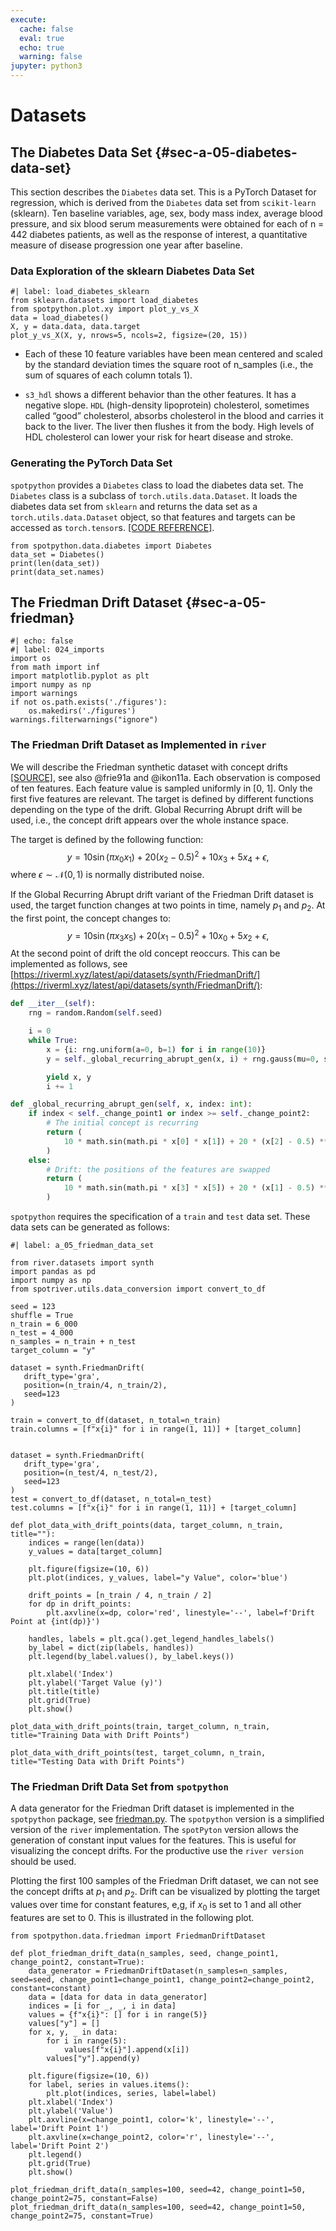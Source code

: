 ```yaml
---
execute:
  cache: false
  eval: true
  echo: true
  warning: false
jupyter: python3
---
```


# Datasets

##  The Diabetes Data Set {#sec-a-05-diabetes-data-set}

This section describes the `Diabetes` data set. This is a PyTorch Dataset for regression, which is derived from the `Diabetes` data set from `scikit-learn` (sklearn).
Ten baseline variables, age, sex, body mass index, average blood pressure, and six blood serum measurements were obtained for each of n = 442 diabetes patients,  as well as the response of interest, a quantitative measure of disease progression one year after baseline.

### Data Exploration of the sklearn Diabetes Data Set

```{python}
#| label: load_diabetes_sklearn
from sklearn.datasets import load_diabetes
from spotpython.plot.xy import plot_y_vs_X
data = load_diabetes()
X, y = data.data, data.target
plot_y_vs_X(X, y, nrows=5, ncols=2, figsize=(20, 15))
```

* Each of these 10 feature variables have been mean centered and scaled by the standard deviation times the square root of n_samples (i.e., the sum of squares of each column totals 1).

* `s3_hdl` shows a different behavior than the other features. It has a negative slope. `HDL` (high-density lipoprotein) cholesterol, sometimes called “good” cholesterol, absorbs cholesterol in the blood and carries it back to the liver. The liver then flushes it from the body. High levels of HDL cholesterol can lower your risk for heart disease and stroke.

### Generating the PyTorch Data Set

`spotpython` provides a `Diabetes` class to load the diabetes data set. The `Diabetes` class is a subclass of `torch.utils.data.Dataset`. It loads the diabetes data set from `sklearn` and returns the data set as a `torch.utils.data.Dataset` object, so that features and targets can be accessed as `torch.tensor`s. [[CODE REFERENCE]](https://sequential-parameter-optimization.github.io/spotPython/reference/spotpython/data/diabetes/).


```{python}
from spotpython.data.diabetes import Diabetes
data_set = Diabetes()
print(len(data_set))
print(data_set.names)
```


## The Friedman Drift Dataset {#sec-a-05-friedman}

```{python}
#| echo: false
#| label: 024_imports
import os
from math import inf
import matplotlib.pyplot as plt
import numpy as np
import warnings
if not os.path.exists('./figures'):
    os.makedirs('./figures')
warnings.filterwarnings("ignore")
```

### The Friedman Drift Dataset as Implemented in `river`

We will describe the Friedman synthetic dataset with concept drifts [[SOURCE]](https://riverml.xyz/0.18.0/api/datasets/synth/FriedmanDrift/), see also @frie91a and @ikon11a.
Each observation is composed of ten features. Each feature value is sampled uniformly in [0, 1]. Only the first five features are relevant. The target is defined by different functions depending on the type of the drift. Global Recurring Abrupt drift will be used, i.e., the concept drift appears over the whole instance space.

The target is defined by the following function:
$$
y = 10 \sin(\pi x_0 x_1) + 20 (x_2 - 0.5)^2 + 10 x_3 + 5 x_4 + \epsilon,
$$
where $\epsilon \sim \mathcal{N}(0, 1)$ is normally distributed noise.

If the Global Recurring Abrupt drift variant of the Friedman Drift dataset is used, the target function changes at two points in time, namely $p_1$ and $p_2$.
At the first point, the concept changes to:
$$
y = 10 \sin(\pi x_3 x_5) + 20 (x_1 - 0.5)^2 + 10 x_0 + 5 x_2 + \epsilon,
$$
At the second point of drift the old concept reoccurs.
This can be implemented as follows, see [https://riverml.xyz/latest/api/datasets/synth/FriedmanDrift/](https://riverml.xyz/latest/api/datasets/synth/FriedmanDrift/):

```python
def __iter__(self):
    rng = random.Random(self.seed)

    i = 0
    while True:
        x = {i: rng.uniform(a=0, b=1) for i in range(10)}
        y = self._global_recurring_abrupt_gen(x, i) + rng.gauss(mu=0, sigma=1)

        yield x, y
        i += 1
```


```python
def _global_recurring_abrupt_gen(self, x, index: int):
    if index < self._change_point1 or index >= self._change_point2:
        # The initial concept is recurring
        return (
            10 * math.sin(math.pi * x[0] * x[1]) + 20 * (x[2] - 0.5) ** 2 + 10 * x[3] + 5 * x[4]
        )
    else:
        # Drift: the positions of the features are swapped
        return (
            10 * math.sin(math.pi * x[3] * x[5]) + 20 * (x[1] - 0.5) ** 2 + 10 * x[0] + 5 * x[2]
        )
```

`spotpython` requires the specification of a `train` and `test` data set. These data sets can be generated as follows:

```{python}
#| label: a_05_friedman_data_set

from river.datasets import synth
import pandas as pd
import numpy as np
from spotriver.utils.data_conversion import convert_to_df

seed = 123
shuffle = True
n_train = 6_000
n_test = 4_000
n_samples = n_train + n_test
target_column = "y"

dataset = synth.FriedmanDrift(
   drift_type='gra',
   position=(n_train/4, n_train/2),
   seed=123
)

train = convert_to_df(dataset, n_total=n_train)
train.columns = [f"x{i}" for i in range(1, 11)] + [target_column]


dataset = synth.FriedmanDrift(
   drift_type='gra',
   position=(n_test/4, n_test/2),
   seed=123
)
test = convert_to_df(dataset, n_total=n_test)
test.columns = [f"x{i}" for i in range(1, 11)] + [target_column]
```

```{python}
def plot_data_with_drift_points(data, target_column, n_train, title=""):
    indices = range(len(data))
    y_values = data[target_column]

    plt.figure(figsize=(10, 6))
    plt.plot(indices, y_values, label="y Value", color='blue')

    drift_points = [n_train / 4, n_train / 2]
    for dp in drift_points:
        plt.axvline(x=dp, color='red', linestyle='--', label=f'Drift Point at {int(dp)}')

    handles, labels = plt.gca().get_legend_handles_labels()
    by_label = dict(zip(labels, handles))
    plt.legend(by_label.values(), by_label.keys())

    plt.xlabel('Index')
    plt.ylabel('Target Value (y)')
    plt.title(title)
    plt.grid(True)
    plt.show()
```

```{python}
plot_data_with_drift_points(train, target_column, n_train, title="Training Data with Drift Points")
```

```{python}
plot_data_with_drift_points(test, target_column, n_train, title="Testing Data with Drift Points")
```

### The Friedman Drift Data Set from `spotpython`

A data generator for the Friedman Drift dataset is implemented in the `spotpython` package, see [friedman.py](https://sequential-parameter-optimization.github.io/spotpython/reference/spotpython/data/friedman/). The `spotpython` version is a simplified version of the `river` implementation. The `spotPyton` version allows the generation of constant input values for the features. This is useful for visualizing the concept drifts. For the productive use the `river version` should be used.

Plotting the first 100 samples of the Friedman Drift dataset, we can not see the concept drifts at $p_1$ and $p_2$.
Drift can be visualized by plotting the target values over time for constant features, e,g, if $x_0$ is set to $1$ and all other features are set to $0$. This is illustrated in the following plot.

```{python}
from spotpython.data.friedman import FriedmanDriftDataset

def plot_friedman_drift_data(n_samples, seed, change_point1, change_point2, constant=True):
    data_generator = FriedmanDriftDataset(n_samples=n_samples, seed=seed, change_point1=change_point1, change_point2=change_point2, constant=constant)
    data = [data for data in data_generator]
    indices = [i for _, _, i in data]
    values = {f"x{i}": [] for i in range(5)}
    values["y"] = []
    for x, y, _ in data:
        for i in range(5):
            values[f"x{i}"].append(x[i])
        values["y"].append(y)

    plt.figure(figsize=(10, 6))
    for label, series in values.items():
        plt.plot(indices, series, label=label)
    plt.xlabel('Index')
    plt.ylabel('Value')
    plt.axvline(x=change_point1, color='k', linestyle='--', label='Drift Point 1')
    plt.axvline(x=change_point2, color='r', linestyle='--', label='Drift Point 2')
    plt.legend()
    plt.grid(True)
    plt.show()

plot_friedman_drift_data(n_samples=100, seed=42, change_point1=50, change_point2=75, constant=False)
plot_friedman_drift_data(n_samples=100, seed=42, change_point1=50, change_point2=75, constant=True)
```


